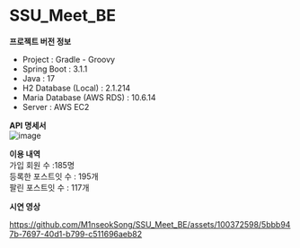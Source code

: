 # SSU_Meet_BE
**프로젝트 버전 정보**
- Project : Gradle - Groovy
- Spring Boot : 3.1.1
- Java : 17
- H2 Database (Local) : 2.1.214
- Maria Database (AWS RDS) : 10.6.14
- Server : AWS EC2

**API 명세서** <br>
![image](https://github.com/M1nseokSong/SSU_Meet_BE/assets/100372598/ff964e78-95c0-4312-9a87-df607242ff15)


**이용 내역** <br>
가입 회원 수 :185명 <br>
등록한 포스트잇 수 : 195개 <br>
팔린 포스트잇 수 : 117개 <br>

**시연 영상**

https://github.com/M1nseokSong/SSU_Meet_BE/assets/100372598/5bbb947b-7697-40d1-b799-c511696aeb82



